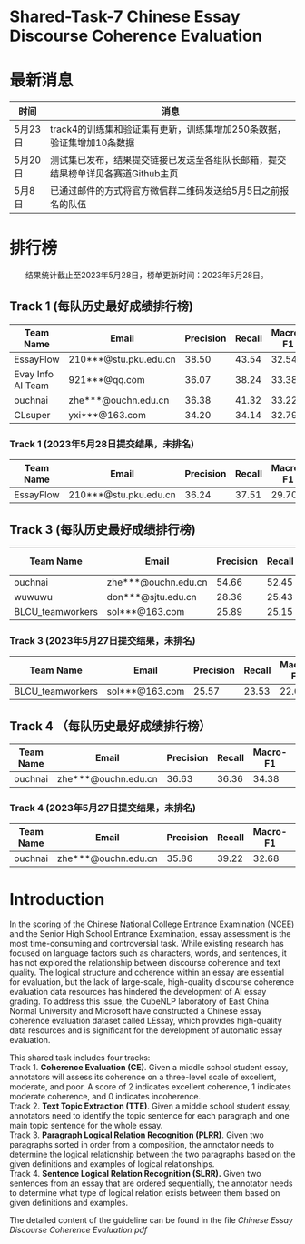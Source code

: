 # Shared-Task-7 Chinese Essay Discourse Coherence Evaluation


# 最新消息

| 时间 | 消息 |
| --- | --- |
| 5月23日 |  track4的训练集和验证集有更新，训练集增加250条数据，验证集增加10条数据|
| 5月20日 |  测试集已发布，结果提交链接已发送至各组队长邮箱，提交结果榜单详见各赛道Github主页|
| 5月8日 | 已通过邮件的方式将官方微信群二维码发送给5月5日之前报名的队伍 |

# 排行榜

&emsp;&emsp;结果统计截止至2023年5月28日，榜单更新时间：2023年5月28日。

## Track 1 (每队历史最好成绩排行榜)

| Team Name | Email | Precision | Recall | Macro-F1 | Accuracy |
| --- | --- | --- | --- | --- | --- |
| EssayFlow | 210***@stu.pku.edu.cn | 38.50 | 43.54 | 32.54 | 43.99 |
| Evay Info AI Team | 921***@qq.com | 36.07 | 38.24 | 33.38 | 37.19 |
| ouchnai | zhe***@ouchn.edu.cn | 36.38 | 41.32 | 33.22 | 34.92 |
| CLsuper | yxi***@163.com | 34.20 | 34.14 | 32.79 | 32.88 |

### Track 1 (2023年5月28日提交结果，未排名)

| Team Name | Email | Precision | Recall | Macro-F1 | Accuracy |
| --- | --- | --- | --- | --- | --- |
| EssayFlow | 210***@stu.pku.edu.cn | 36.24 | 37.51 | 29.70 | 41.50 |



## Track 3 (每队历史最好成绩排行榜)

| Team Name | Email | Precision | Recall | Macro-F1 | Accuracy |
| --- | --- | --- | --- | --- | --- |
| ouchnai | zhe***@ouchn.edu.cn | 54.66 | 52.45 | 52.16 | 71.03 |
| wuwuwu | don***@sjtu.edu.cn | 28.36 | 25.43 | 26.80 | 51.10 |
| BLCU_teamworkers | sol***@163.com| 25.89 | 25.15 | 24.19 | 46.56 |

### Track 3 (2023年5月27日提交结果，未排名)

| Team Name | Email | Precision | Recall | Macro-F1 | Accuracy |
| --- | --- | --- | --- | --- | --- |
| BLCU_teamworkers | sol***@163.com| 25.57 | 23.53 | 22.00 | 47.95 |



## Track 4 （每队历史最好成绩排行榜）

| Team Name | Email | Precision | Recall | Macro-F1 | Accuracy |
| --- | --- | --- | --- | --- | --- |
| ouchnai | zhe***@ouchn.edu.cn | 36.63 | 36.36 | 34.38 | 53.95 |

### Track 4 (2023年5月27日提交结果，未排名)

| Team Name | Email | Precision | Recall | Macro-F1 | Accuracy |
| --- | --- | --- | --- | --- | --- |
| ouchnai | zhe***@ouchn.edu.cn | 35.86 | 39.22 | 32.68 | 55.90 |

# Introduction
 
In the scoring of the Chinese National College Entrance Examination (NCEE) and the Senior High School Entrance Examination, essay assessment is the most time-consuming and controversial task. While existing research has focused on language factors such as characters, words, and sentences, it has not explored the relationship between discourse coherence and text quality. The logical structure and coherence within an essay are essential for evaluation, but the lack of large-scale, high-quality discourse coherence evaluation data resources has hindered the development of AI essay grading. To address this issue, the CubeNLP laboratory of East China Normal University and Microsoft have constructed a Chinese essay coherence evaluation dataset called LEssay, which provides high-quality data resources and is significant for the development of automatic essay evaluation.

This shared task includes four tracks:  
Track 1. **Coherence Evaluation (CE)**. Given a middle school student essay, annotators will assess its coherence on a three-level scale of excellent, moderate, and poor. A score of 2 indicates excellent coherence, 1 indicates moderate coherence, and 0 indicates incoherence.  
Track 2. **Text Topic Extraction (TTE)**. Given a middle school student essay, annotators need to identify the topic sentence for each paragraph and one main topic sentence for the whole essay.  
Track 3. **Paragraph Logical Relation Recognition (PLRR)**. Given two paragraphs sorted in order from a composition, the annotator needs to determine the logical relationship between the two paragraphs based on the given definitions and examples of logical relationships.  
Track 4. **Sentence Logical Relation Recognition (SLRR).** Given two sentences from an essay that are ordered sequentially, the annotator needs to determine what type of logical relation exists between them based on given definitions and examples.

The detailed content of the guideline can be found in the file _Chinese Essay Discourse Coherence Evaluation.pdf_
